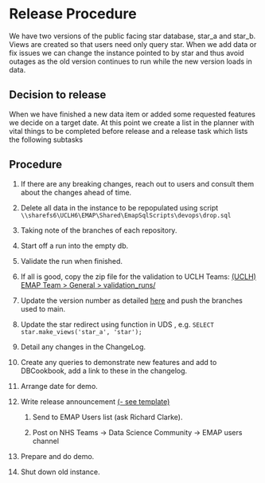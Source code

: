 # Release Procedure


We have two versions of the public facing star database, star_a and star_b.
Views are created so that users need only query star.
When we add data or fix issues we can change the instance pointed to by star and thus avoid outages as the old version continues to run while the new version loads in data.

## Decision to release

When we have finished a new data item or added some requested features we decide on a target date.
At this point we create a list in the planner with vital things to be completed before release and a release task which lists the following subtasks


## Procedure

   1. If there are any breaking changes, reach out to users and consult them about the changes ahead of time.

   1. Delete all data in the instance to be repopulated using script 
      `\\sharefs6\UCLH6\EMAP\Shared\EmapSqlScripts\devops\drop.sql`

   1. Taking note of the branches of each repository.

   1. Start off a run into the empty db.

   1. Validate the run when finished.

   1. If all is good, copy the zip file for the validation to UCLH Teams: [(UCLH) EMAP Team > General > validation_runs/](https://teams.microsoft.com/_#/files/General?threadId=19%3Aff1802fc10694e648652c0c93a54882f%40thread.tacv2&ctx=channel&context=validation_runs&rootfolder=%252Fsites%252Fmsteams_7131aa%252FShared%2520Documents%252FGeneral%252Fvalidation_runs)
      
   1. Update the version number as detailed [here](repo-versioning.md) and push the branches used to main.

   1. Update the star redirect using function in UDS , e.g. `SELECT star.make_views('star_a', 'star');`

   1. Detail any changes in the ChangeLog.

   1. Create any queries to demonstrate new features and add to DBCookbook, add a link to these in the changelog. 

   1. Arrange date for demo.

   1. Write release announcement [(- see template)](./tmp_release_announce.md)
      1. Send to EMAP Users list (ask Richard Clarke).

      2. Post on NHS Teams -> Data Science Community -> EMAP users channel

   1. Prepare and do demo.

   1. Shut down old instance.  
